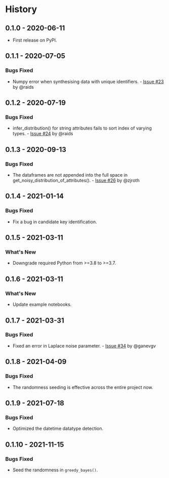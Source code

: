 # History

## 0.1.0 - 2020-06-11

* First release on PyPI.

## 0.1.1 - 2020-07-05

### Bugs Fixed

* Numpy error when synthesising data with unique identifiers. - [Issue #23](https://github.com/DataResponsibly/DataSynthesizer/issues/23) by @raids

## 0.1.2 - 2020-07-19

### Bugs Fixed

* infer_distribution() for string attributes fails to sort index of varying types. - [Issue #24](https://github.com/DataResponsibly/DataSynthesizer/issues/24) by @raids

## 0.1.3 - 2020-09-13

### Bugs Fixed

* The dataframes are not appended into the full space in get_noisy_distribution_of_attributes(). - [Issue #26](https://github.com/DataResponsibly/DataSynthesizer/issues/26) by @zjroth

## 0.1.4 - 2021-01-14

### Bugs Fixed

* Fix a bug in candidate key identification.

## 0.1.5 - 2021-03-11

### What's New

* Downgrade required Python from >=3.8 to >=3.7.

## 0.1.6 - 2021-03-11

### What's New

* Update example notebooks.

## 0.1.7 - 2021-03-31

### Bugs Fixed

* Fixed an error in Laplace noise parameter. - [Issue #34](https://github.com/DataResponsibly/DataSynthesizer/issues/34) by @ganevgv

## 0.1.8 - 2021-04-09

### Bugs Fixed

* The randomness seeding is effective across the entire project now.

## 0.1.9 - 2021-07-18

### Bugs Fixed

* Optimized the datetime datatype detection.

## 0.1.10 - 2021-11-15

### Bugs Fixed

* Seed the randomness in `greedy_bayes()`.
